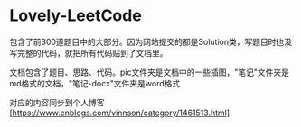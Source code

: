 # Lovely-LeetCode

包含了前300道题目中的大部分。因为网站提交的都是Solution类，写题目时也没写完整的代码，就把所有代码贴到了文档里。

文档包含了题目、思路、代码。pic文件夹是文档中的一些插图，"笔记"文件夹是md格式的文档，"笔记-docx"文件夹是word格式

对应的内容同步到个人博客[https://www.cnblogs.com/vinnson/category/1461513.html]
